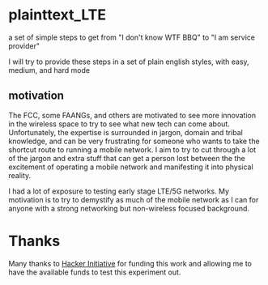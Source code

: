 # plainttext_LTE
a set of simple steps to get from "I don't know WTF BBQ" to "I am service provider"


I will try to provide these steps in a set of plain english styles, with easy, medium, and hard mode

## motivation
The FCC, some FAANGs, and others are motivated to see more innovation in the wireless space to try to see what new tech can come about. Unfortunately, the expertise is surrounded in jargon, domain and tribal knowledge, and can be very frustrating for someone who wants to take the shortcut route to running a mobile network. I aim to try to cut through a lot of the jargon and extra stuff that can get a person lost between the the excitement of operating a mobile network and manifesting it into physical reality.

I had a lot of exposure to testing early stage LTE/5G networks. My motivation is to try to demystify as much of the mobile network as I can for anyone with a strong networking but non-wireless focused background.

# Thanks
Many thanks to [Hacker Initiative](https://hackerinitiative.org/) for funding this work and allowing me to have the available funds to test this experiment out.
